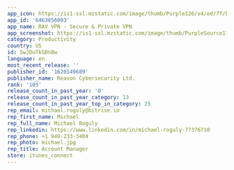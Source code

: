```yaml
---
app_icon: https://is1-ssl.mzstatic.com/image/thumb/Purple126/v4/ed/7f/bd/ed7fbd40-90ab-d07c-fd66-4fbd53d7a8bb/AppIcon-0-0-1x_U007emarketing-0-7-0-85-220.png/1024x1024bb.png
app_id: '6463856003'
app_name: RAV VPN - Secure & Private VPN
app_screenshot: https://is1-ssl.mzstatic.com/image/thumb/PurpleSource116/v4/8f/98/e6/8f98e6ab-f237-cbb6-e6fa-6e0ec167acab/060e8582-84a0-4d85-9932-a2e41f1f03bb_1284x2778_1.png/1284x2778bb.png
category: Productivity
country: US
id: 5wJDuTkGDn0w
language: en
most_recent_release: ''
publisher_id: '1620149689'
publisher_name: Reason Cybersecurity Ltd.
rank: '105'
release_count_in_past_year: '0'
release_count_in_past_year_category: 13
release_count_in_past_year_top_in_category: 25
rep_email: michael.roguly@bitrise.io
rep_first_name: Michael
rep_full_name: Michael Roguly
rep_linkedin: https://www.linkedin.com/in/michael-roguly-77376710
rep_phone: +1 949-233-3404
rep_photo: michael.jpg
rep_title: Account Manager
store: itunes_connect
---
```

